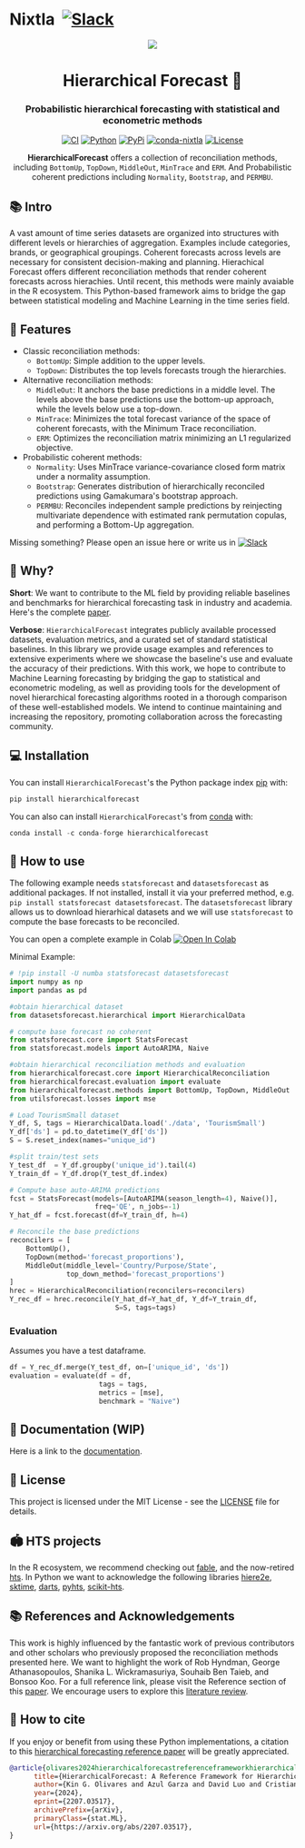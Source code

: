 # Nixtla &nbsp;[![Slack](https://img.shields.io/badge/Slack-4A154B?&logo=slack&logoColor=white)](https://join.slack.com/t/nixtlacommunity/shared_invite/zt-1pmhan9j5-F54XR20edHk0UtYAPcW4KQ)

<div align="center">
<img src="https://raw.githubusercontent.com/Nixtla/neuralforecast/main/nbs/imgs_indx/logo_mid.png">
<h1 align="center">Hierarchical Forecast 👑</h1>
<h3 align="center">Probabilistic hierarchical forecasting with statistical and econometric methods</h3>
    
[![CI](https://github.com/Nixtla/hierarchicalforecast/actions/workflows/ci.yml/badge.svg)](https://github.com/Nixtla/hierarchicalforecast/actions/workflows/ci.yml)
[![Python](https://img.shields.io/pypi/pyversions/hierarchicalforecast)](https://pypi.org/project/hierarchicalforecast/)
[![PyPi](https://img.shields.io/pypi/v/hierarchicalforecast?color=blue)](https://pypi.org/project/hierarchicalforecast/)
[![conda-nixtla](https://img.shields.io/conda/vn/conda-forge/hierarchicalforecast?color=seagreen&label=conda)](https://anaconda.org/conda-forge/hierarchicalforecast)
[![License](https://img.shields.io/badge/License-Apache_2.0-blue.svg)](https://github.com/Nixtla/hierarchicalforecast/blob/main/LICENSE)
    
**HierarchicalForecast** offers a collection of reconciliation methods, including `BottomUp`, `TopDown`, `MiddleOut`, `MinTrace` and `ERM`. And Probabilistic coherent predictions including `Normality`, `Bootstrap`, and `PERMBU`.
</div>

## 📚 Intro
A vast amount of time series datasets are organized into structures with different levels or hierarchies of aggregation. Examples include categories, brands, or geographical groupings. Coherent forecasts across levels are necessary for consistent decision-making and planning. Hierachical Forecast offers different reconciliation methods that render coherent forecasts across hierachies. 
Until recent, this methods were mainly avaiable in the R ecosystem. This Python-based framework aims to bridge the gap between statistical modeling and Machine Learning in the time series field.

## 🎊 Features 

* Classic reconciliation methods:
    - `BottomUp`: Simple addition to the upper levels.
    - `TopDown`: Distributes the top levels forecasts trough the hierarchies.
* Alternative reconciliation methods:
    - `MiddleOut`: It anchors the base predictions in a middle level. The levels above the base predictions use the bottom-up approach, while the levels below use a top-down.
    - `MinTrace`: Minimizes the total forecast variance of the space of coherent forecasts, with the Minimum Trace reconciliation.
    - `ERM`: Optimizes the reconciliation matrix minimizing an L1 regularized objective.
* Probabilistic coherent methods:
    - `Normality`: Uses MinTrace variance-covariance closed form matrix under a normality assumption.
    - `Bootstrap`: Generates distribution of hierarchically reconciled predictions using Gamakumara's bootstrap approach.
    - `PERMBU`: Reconciles independent sample predictions by reinjecting multivariate dependence with estimated rank permutation copulas, and performing a Bottom-Up aggregation.

Missing something? Please open an issue here or write us in [![Slack](https://img.shields.io/badge/Slack-4A154B?&logo=slack&logoColor=white)](https://join.slack.com/t/nixtlaworkspace/shared_invite/zt-135dssye9-fWTzMpv2WBthq8NK0Yvu6A)

## 📖 Why? 

**Short**: We want to contribute to the ML field by providing reliable baselines and benchmarks for hierarchical forecasting task in industry and academia. Here's the complete [paper](https://arxiv.org/abs/2207.03517).

**Verbose**: `HierarchicalForecast` integrates publicly available processed datasets, evaluation metrics, and a curated set of standard statistical baselines. In this library we provide usage examples and references to extensive experiments where we showcase the baseline's use and evaluate the accuracy of their predictions. With this work, we hope to contribute to Machine Learning forecasting by bridging the gap to statistical and econometric modeling, as well as providing tools for the development of novel hierarchical forecasting algorithms rooted in a thorough comparison of these well-established models. We intend to continue maintaining and increasing the repository, promoting collaboration across the forecasting community.

## 💻 Installation

You can install `HierarchicalForecast`'s the Python package index [pip](https://pypi.org) with:

```python
pip install hierarchicalforecast
```

You can also can install `HierarchicalForecast`'s from [conda](https://anaconda.org) with:

```python
conda install -c conda-forge hierarchicalforecast
```


## 🧬 How to use

The following example needs `statsforecast` and `datasetsforecast` as additional packages. If not installed, install it via your preferred method, e.g. `pip install statsforecast datasetsforecast`.
The `datasetsforecast` library allows us to download hierarhical datasets and we will use `statsforecast` to compute the base forecasts to be reconciled.

You can open a complete example in Colab [![Open In Colab](https://colab.research.google.com/assets/colab-badge.svg)](https://colab.research.google.com/github/nixtla/hierarchicalforecast/blob/main/nbs/examples/TourismSmall.ipynb)

Minimal Example:
```python
# !pip install -U numba statsforecast datasetsforecast
import numpy as np
import pandas as pd

#obtain hierarchical dataset
from datasetsforecast.hierarchical import HierarchicalData

# compute base forecast no coherent
from statsforecast.core import StatsForecast
from statsforecast.models import AutoARIMA, Naive

#obtain hierarchical reconciliation methods and evaluation
from hierarchicalforecast.core import HierarchicalReconciliation
from hierarchicalforecast.evaluation import evaluate
from hierarchicalforecast.methods import BottomUp, TopDown, MiddleOut
from utilsforecast.losses import mse

# Load TourismSmall dataset
Y_df, S, tags = HierarchicalData.load('./data', 'TourismSmall')
Y_df['ds'] = pd.to_datetime(Y_df['ds'])
S = S.reset_index(names="unique_id")

#split train/test sets
Y_test_df  = Y_df.groupby('unique_id').tail(4)
Y_train_df = Y_df.drop(Y_test_df.index)

# Compute base auto-ARIMA predictions
fcst = StatsForecast(models=[AutoARIMA(season_length=4), Naive()],
                     freq='QE', n_jobs=-1)
Y_hat_df = fcst.forecast(df=Y_train_df, h=4)

# Reconcile the base predictions
reconcilers = [
    BottomUp(),
    TopDown(method='forecast_proportions'),
    MiddleOut(middle_level='Country/Purpose/State',
              top_down_method='forecast_proportions')
]
hrec = HierarchicalReconciliation(reconcilers=reconcilers)
Y_rec_df = hrec.reconcile(Y_hat_df=Y_hat_df, Y_df=Y_train_df,
                          S=S, tags=tags)
```

### Evaluation
Assumes you have a test dataframe.

```python
df = Y_rec_df.merge(Y_test_df, on=['unique_id', 'ds'])
evaluation = evaluate(df = df,
                      tags = tags,
                      metrics = [mse],
                      benchmark = "Naive")
```

## 📖 Documentation (WIP)
Here is a link to the [documentation](https://nixtla.github.io/hierarchicalforecast/).

## 📃 License
This project is licensed under the MIT License - see the [LICENSE](https://github.com/Nixtla/neuralforecast/blob/main/LICENSE) file for details.

## 🏟 HTS projects
In the R ecosystem, we recommend checking out [fable](http://fable.tidyverts.org/), and the now-retired [hts](https://github.com/earowang/hts).
In Python we want to acknowledge the following libraries [hiere2e](https://github.com/rshyamsundar/gluonts-hierarchical-ICML-2021), [sktime](https://github.com/sktime/sktime-tutorial-pydata-berlin-2022), [darts](https://github.com/unit8co/darts), [pyhts](https://github.com/AngelPone/pyhts), [scikit-hts](https://github.com/carlomazzaferro/scikit-hts).

## 📚 References and Acknowledgements
This work is highly influenced by the fantastic work of previous contributors and other scholars who previously proposed the reconciliation methods presented here. We want to highlight the work of Rob Hyndman, George Athanasopoulos, Shanika L. Wickramasuriya, Souhaib Ben Taieb, and Bonsoo Koo. For a full reference link, please visit the Reference section of this [paper](https://arxiv.org/pdf/2207.03517.pdf).
We encourage users to explore this [literature review](https://otexts.com/fpp3/hierarchical-reading.html).

## 🙏 How to cite
If you enjoy or benefit from using these Python implementations, a citation to this [hierarchical forecasting reference paper](https://arxiv.org/abs/2207.03517) will be greatly appreciated.
```bibtex
@article{olivares2024hierarchicalforecastreferenceframeworkhierarchical,
      title={HierarchicalForecast: A Reference Framework for Hierarchical Forecasting in Python}, 
      author={Kin G. Olivares and Azul Garza and David Luo and Cristian Challú and Max Mergenthaler and Souhaib Ben Taieb and Shanika L. Wickramasuriya and Artur Dubrawski},
      year={2024},
      eprint={2207.03517},
      archivePrefix={arXiv},
      primaryClass={stat.ML},
      url={https://arxiv.org/abs/2207.03517}, 
}
```
